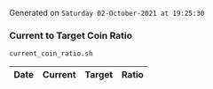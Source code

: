 Generated on `Saturday 02-October-2021 at 19:25:30`

### Current to Target Coin Ratio
`current_coin_ratio.sh`

Date|Current|Target|Ratio
---|---|---|---
